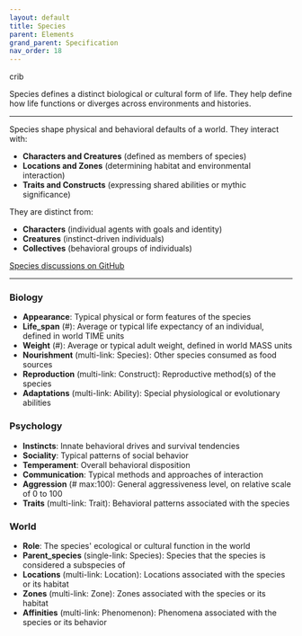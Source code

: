 ```yaml
---
layout: default
title: Species
parent: Elements
grand_parent: Specification
nav_order: 18
---
```


<span class="material-symbols-outlined">crib</span>

Species defines a distinct biological or cultural form of life. They help define how life functions or diverges across environments and histories.

--- 
  
Species shape physical and behavioral defaults of a world. They interact with:

- **Characters and Creatures** (defined as members of species)
- **Locations and Zones** (determining habitat and environmental interaction)
- **Traits and Constructs** (expressing shared abilities or mythic significance)

They are distinct from:

- **Characters** (individual agents with goals and identity)
- **Creatures** (instinct-driven individuals)
- **Collectives** (behavioral groups of individuals)

[Species discussions on GitHub](https://github.com/OnlyWorlds/OnlyWorlds/discussions/categories/species)

---
### Biology
- **Appearance**: Typical physical or form features of the species
- **Life_span** (#): Average or typical life expectancy of an individual, defined in world TIME units
- **Weight** (#): Average or typical adult weight, defined in world MASS units
- **Nourishment** (multi-link: Species): Other species consumed as food sources
- **Reproduction** (multi-link: Construct): Reproductive method(s) of the species
- **Adaptations** (multi-link: Ability): Special physiological or evolutionary abilities

### Psychology
- **Instincts**: Innate behavioral drives and survival tendencies
- **Sociality**: Typical patterns of social behavior
- **Temperament**: Overall behavioral disposition
- **Communication**: Typical methods and approaches of interaction
- **Aggression** (# max:100): General aggressiveness level, on relative scale of 0 to 100
- **Traits** (multi-link: Trait): Behavioral patterns associated with the species

### World
- **Role**: The species' ecological or cultural function in the world
- **Parent_species** (single-link: Species): Species that the species is considered a subspecies of
- **Locations** (multi-link: Location): Locations associated with the species or its habitat
- **Zones** (multi-link: Zone): Zones associated with the species or its habitat
- **Affinities** (multi-link: Phenomenon): Phenomena associated with the species or its behavior

